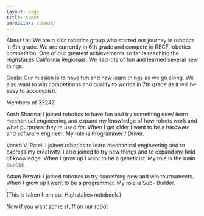 ```yaml
---
layout: page
title: About
permalink: /about/
---
```




About Us:
  We are a kids robotics group who started our journey in robotics in 6th grade. We are currently
  in 6th grade and compete in RECF robotics competition. One of our greatest achievements so far is
  reaching the Highstakes California Regionals. We had lots of fun and learned several new things.

Goals:
  Our mission is to have fun and new learn things as we go along. We also want to win competitions
  and qualify to worlds in 7th grade as it will be easy to accomplish. 

Members of 3324Z

  Ansh Sharma: I joined robotics to have fun and try something new/ learn mechanical engineering
  and expand my knowledge of how robots work and what purposes they’re used for. When I get older
  I want to be a hardware and software engineer. My role is Programmer / Driver.

  Vansh V. Patel:  I joined robotics to learn mechanical engineering and to express my creativity.
  I also joined to try new things and to expand my field of knowledge. When I grow up I want to be
  a geneticist. My role is the main builder.

  Adam Bezrati: I joined robotics to try something new and win tournaments. When I grow up I want to
  be a programmer. My role is Sub- Builder.

  (This is taken from our Highstakes notebook.)

[Now if you want some stuff on our robot](/jarvis/)
